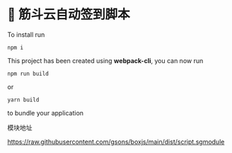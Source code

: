 # 🚀 筋斗云自动签到脚本

To install  run

```
npm i
```

This project has been created using **webpack-cli**, you can now run

```
npm run build
```

or

```
yarn build
```
to bundle your application

模块地址

https://raw.githubusercontent.com/gsons/boxjs/main/dist/script.sgmodule